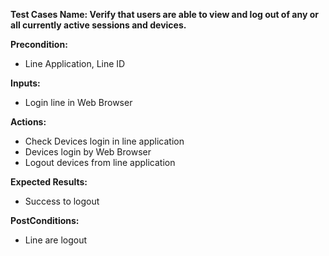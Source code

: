 **Test Cases Name: Verify that users are able to view and log out of any or all currently active sessions and devices.**

**Precondition:** 
* Line Application, Line ID

**Inputs:** 
* Login line in Web Browser

**Actions:** 
* Check Devices login in line application
* Devices login by Web Browser
* Logout devices from line application

**Expected Results:** 
* Success to logout

**PostConditions:** 
* Line are logout

